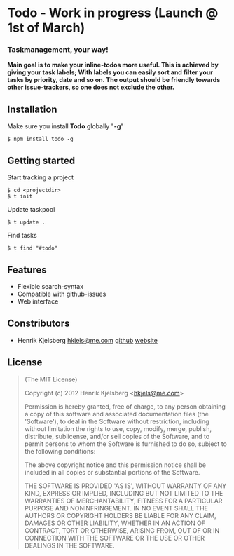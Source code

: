 # Todo - Work in progress (Launch @ 1st of March)

### Taskmanagement, your way!

__Main goal is to make your inline-todos more useful. This is achieved by 
giving your task labels; With labels you can easily sort and filter your tasks 
by priority, date and so on. The output should be friendly towards other 
issue-trackers, so one does not exclude the other.__


## Installation

Make sure you install __Todo__ globally "__-g__"

	$ npm install todo -g


## Getting started

Start tracking a project

	$ cd <projectdir>
	$ t init

Update taskpool

	$ t update .

Find tasks

	$ t find "#todo"


## Features

*	Flexible search-syntax
*	Compatible with github-issues
*	Web interface


## Constributors

*	Henrik Kjelsberg <hkjels@me.com> 
[github](http://github.com/hkjels/ "Github account")
[website](http://take.no/ "Development blog")


## License

> (The MIT License)
> 
> Copyright (c) 2012 Henrik Kjelsberg &lt;hkjels@me.com&gt;
> 
> Permission is hereby granted, free of charge, to any person obtaining
> a copy of this software and associated documentation files (the
> 'Software'), to deal in the Software without restriction, including
> without limitation the rights to use, copy, modify, merge, publish,
> distribute, sublicense, and/or sell copies of the Software, and to
> permit persons to whom the Software is furnished to do so, subject to
> the following conditions:
> 
> The above copyright notice and this permission notice shall be
> included in all copies or substantial portions of the Software.
> 
> THE SOFTWARE IS PROVIDED 'AS IS', WITHOUT WARRANTY OF ANY KIND,
> EXPRESS OR IMPLIED, INCLUDING BUT NOT LIMITED TO THE WARRANTIES OF
> MERCHANTABILITY, FITNESS FOR A PARTICULAR PURPOSE AND NONINFRINGEMENT.
> IN NO EVENT SHALL THE AUTHORS OR COPYRIGHT HOLDERS BE LIABLE FOR ANY
> CLAIM, DAMAGES OR OTHER LIABILITY, WHETHER IN AN ACTION OF CONTRACT,
> TORT OR OTHERWISE, ARISING FROM, OUT OF OR IN CONNECTION WITH THE
> SOFTWARE OR THE USE OR OTHER DEALINGS IN THE SOFTWARE.
